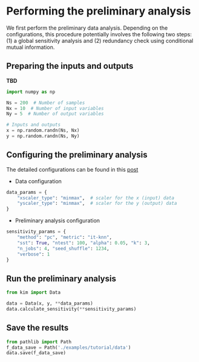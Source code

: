 # Performing the preliminary analysis

We first perform the preliminary data analysis. Depending on the configurations, this procedure potentially involves the following two steps: (1) a global sensitivity analysis and (2) redundancy check using conditional mutual information.

## Preparing the inputs and outputs
**TBD**

```python
import numpy as np

Ns = 200  # Number of samples
Nx = 10  # Number of input variables
Ny = 5  # Number of output variables

# Inputs and outputs
x = np.random.randn(Ns, Nx)
y = np.random.randn(Ns, Ny)

```

## Configuring the preliminary analysis

The detailed configurations can be found in this [post](./configs.md)

- Data configuration
```python
data_params = {
    "xscaler_type": "minmax",  # scaler for the x (input) data
    "yscaler_type": "minmax",  # scaler for the y (output) data
}
```

- Preliminary analysis configuration
```python
sensitivity_params = {
    "method": "pc", "metric": "it-knn",
    "sst": True, "ntest": 100, "alpha": 0.05, "k": 3,
    "n_jobs": 4, "seed_shuffle": 1234,
    "verbose": 1
}
```

## Run the preliminary analysis

```python
from kim import Data

data = Data(x, y, **data_params)
data.calculate_sensitivity(**sensitivity_params)
```

## Save the results

```python
from pathlib import Path
f_data_save = Path('./examples/tutorial/data')
data.save(f_data_save)
```

